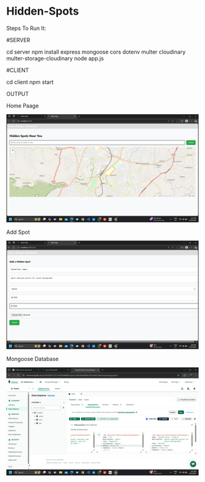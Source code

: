 # Hidden-Spots

Steps To Run It:

#SERVER

cd server
npm install express mongoose cors dotenv multer cloudinary multer-storage-cloudinary
node app.js

#CLIENT

cd client
npm start

OUTPUT

Home Paage

![img](https://github.com/vaishnavitekle/Hidden-Spots/blob/ee76c2ff60eae7553ec6b0ef2ad608ec6fe8971a/Screenshot%20(150).png)


Add Spot

![img](https://github.com/vaishnavitekle/Hidden-Spots/blob/ee76c2ff60eae7553ec6b0ef2ad608ec6fe8971a/Screenshot%20(151).png)


Mongoose Database

![img](https://github.com/vaishnavitekle/Hidden-Spots/blob/ee76c2ff60eae7553ec6b0ef2ad608ec6fe8971a/Screenshot%20(153).png)

